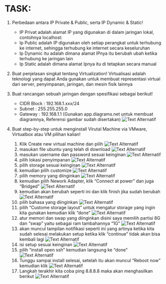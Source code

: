 # TASK: 
1. Perbedaan antara IP Private & Public, serta IP Dynamic & Static!
   - IP Privat adalah  alamat IP yang digunakan di dalam jaringan lokal, contohnya localhost:
   - Ip Public adalah IP digunakan oleh setiap perangkat untuk terhubung ke internet, sehingga terhubung ke internet secara keseluruhan 
   - Ip Dynamic itu adalah dimana alamat IPnya itu berubah ubah ketika terhubung ke jaringan lain
   - Ip Static adalah dimana alamat Ipnya itu di tetapkan secara manual 
2. Buat penjelasan singkat tentang Virtualization!
   Virtualisasi adalah teknologi yang dapat Anda gunakan untuk membuat representasi virtual dari server, penyimpanan, jaringan, dan mesin fisik lainnya

3. Buat rancangan sebuah jaringan dengan spesifikasi sebagai berikut!
      - CIDR Block : 192.168.1.xxx/24
      - Subnet : 255.255.255.0
      - Gateway : 192.168.1.1
   (Gunakan app.diagrams.net untuk membuat diagramnya, Referensi gambar sudah disertakan)
   ![Text Alternatif](Foto/18.png)
6. Buat step-by-step untuk menginstall Virutal Machine via VMware, Virtualbox atau VM pilihan kalian!
   1) Klik Create new virtual machine dan pilih
      ![Text Alternatif](Foto/1.png)
   2) masukan file ubuntu yang telah di download
      ![Text Alternatif](Foto/2.png)
   3) masukan username dan password sesuai keinginan
      ![Text Alternatif](Foto/3.png)
   4) pilih lokasi penyimpanan
      ![Text Alternatif](Foto/4.png)
   5) pilih storage sesuai keinginan
      ![Text Alternatif](Foto/5.png)
   6) kemudian pilih customize
       ![Text Alternatif](Foto/6.png)
   7) pilih memory yang diinginkan
       ![Text Alternatif](Foto/7.png)
   8) kemudian pilih Nework Adapter, klik “Connect at power” dan juga “Bridged”
       ![Text Alternatif](Foto/8.png)
   9) kemudian akan berubah seperti ini dan klik finish jika sudah berubah
       ![Text Alternatif](Foto/9.png)
   10) pilih bahasa yang diinginkan
       ![Text Alternatif](Foto/10.png)
   11) pilih “Custome storage layout” untuk mengatur storage yang ingin kita gunakan kemudian klik “done”
       ![Text Alternatif](Foto/11.png)
   12) atur memori dan swap yang diinginkan disini saya memilih partisi 8G dan “swap” yaitu sebagai ram tambahannya “1G”
       ![Text Alternatif](Foto/12.png)
   13) akan muncul tampilan notifikasi seperti ini yang artinya ketika kita sudah selesai melakukan setup ketika klik “continue” tidak akan bisa kembali lagi
       ![Text Alternatif](Foto/13.png)
   14) isi setup sesuai keinginan
       ![Text Alternatif](Foto/14.png)
   15) pilih “install open ssh” kemudian langsung ke “done”
       ![Text Alternatif](Foto/15.png)
   16) Tunggu sampai install selesai, setelah itu akan muncul “Reboot now” kemudian klik
       ![Text Alternatif](Foto/16.png)
   17) Langkah terakhir kita coba ping 8.8.8.8 maka akan menghasilkan berikut
       ![Text Alternatif](Foto/17.png)
